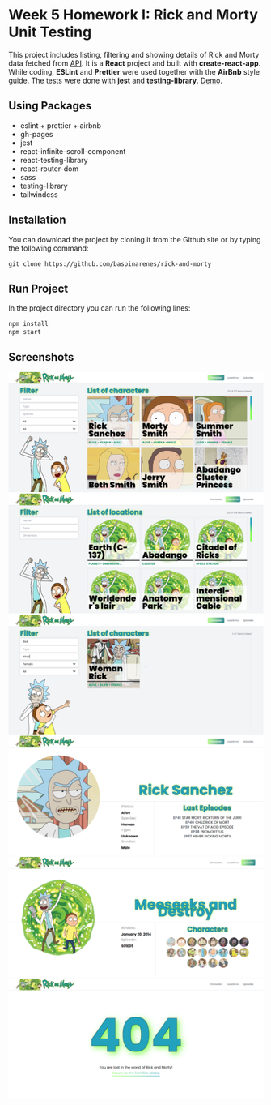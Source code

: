 # Week 5 Homework I: Rick and Morty Unit Testing

This project includes listing, filtering and showing details of Rick and Morty data fetched from [API](https://rickandmortyapi.com/). It is a **React** project and built with **create-react-app**. While coding, **ESLint** and **Prettier** were used together with the **AirBnb** style guide. The tests were done with **jest** and **testing-library**. [Demo](https://enesbaspinar.me/rick-and-morty).

## Using Packages

- eslint + prettier + airbnb
- gh-pages
- jest
- react-infinite-scroll-component
- react-testing-library
- react-router-dom
- sass
- testing-library
- tailwindcss

## Installation

You can download the project by cloning it from the Github site or by typing the following command:

```console
git clone https://github.com/baspinarenes/rick-and-morty
```

## Run Project

In the project directory you can run the following lines:

```console
npm install
npm start
```

## Screenshots

![](./readme/characters.png)
![](./readme/locations.png)
![](./readme/characters-filtered.png)
![](./readme/character.png)
![](./readme/episode.png)
![](./readme/not-found.png)
